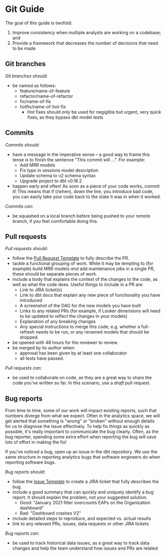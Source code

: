 # Git Guide

The goal of this guide is twofold:

1. Improve consistency when multiple analysts are working on a codebase; and
2. Provide a framework that decreases the number of decisions that need to be
made

## Git branches

_Git branches should_:

* be named as follows:
  * feature/name-of-feature
  * refactor/name-of-refactor
  * fix/name-of-fix
  * hotfix/name-of-hot-fix
    * Hot fixes should _only_ be used for negigible but urgent, very quick fixes, as they bypass dbt model tests

## Commits

_Commits should_:

* have a message in the imperative sense – a good way to frame this tense is to
  finish the sentence "This commit will ...". For example:
  * Add MRR models
  * Fix typo in sessions model description
  * Update schema to v2 schema syntax
  * Upgrade project to dbt v0.18.2
* happen early and often! As soon as a piece of your code works, commit it! This
  means that if (/when), down the line, you introduce bad code, you can easily
  take your code back to the state it was in when it worked.

_Commits can_:

* be squashed on a local branch before being  pushed to your remote branch, if
  you feel comfortable doing this.

## Pull requests

_Pull requests should_:

* follow the [Pull Request Template](docs/templates/issue_template.md) to fully
  describe the PR.
* tackle a functional grouping of work. While it may be tempting to (for
  example) build MRR models _and_ add maintenance jobs in a single PR, these
  should be separate pieces of work.
* include a body that explains the context of the changes to the code, as well
  as what the code does. Useful things to include in a PR are:
  * Link to JIRA ticket(s)
  * Link to dbt docs that explain any new piece of functionality you have
    introduced
  * A screenshot of the DAG for the new models you have built
  * Links to any related PRs (for example, if Looker dimensions will need to be
    updated to reflect the changes in your models)
  * Explanation of any breaking changes
  * Any special instructions to merge this code, e.g. whether a full-refresh
    needs to be run, or any renamed models that should be dropped.
* be opened with 48 hours for the reviewer to review.
* be merged by its _author_ when:
  * approval has been given by at least one collaborator
  * all tests have passed.

_Pull requests can_:

* be used to collaborate on code, as they are a great way to share the code
  you've written so far. In this scenario, use a _draft_ pull request.

## Bug reports

From time to time, some of our work will impact existing reports, such that numbers diverge from what we expect. Often in the analytics space, we will get alerted that something is "wrong" or "broken" without enough details for us to diagnose the issue effectively. To help fix things as quickly as possible, it's really important to communicate the bug clearly. Often, as the bug reporter, spending some extra effort when reporting the bug will save lots of effort in making the fix!

If you've noticed a bug, open up an issue in the dbt repository. We use the same structure in reporting analytics bugs that software engineers do when reporting software bugs.

_Bug reports should_:

* follow the [Issue Template](docs/templates/issue_template.md) to create a
  JIRA ticket that fully describes the bug.
* include a good summary that can quickly and uniquely identify a bug report. It should explain the problem, not your suggested solution.
  * Good: "January 2021 filter overcounts EAPs on the Organization dashboard"
  * Bad: "Dashboard crashes V2"
* include detailed steps to reproduce, and expected vs. actual results
* link to any relevant PRs, issues, data requests or other JIRA tickets

_Bug reports can_:

* be used to track historical data issues, as a great way to track data changes
  and help the team understand how issues and PRs are related

